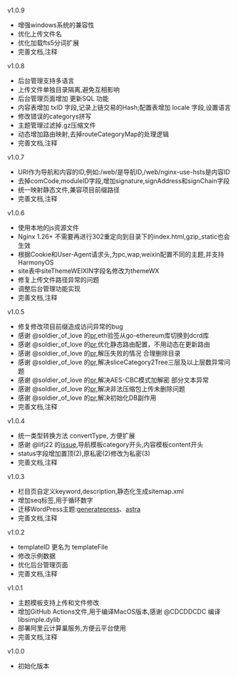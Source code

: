 v1.0.9
- 增强windows系统的兼容性
- 优化上传文件名
- 优化加载fts5分词扩展
- 完善文档,注释

v1.0.8
- 后台管理支持多语言
- 上传文件单独目录隔离,避免互相影响
- 后台管理页面增加 更新SQL 功能
- 内容表增加 txID 字段,记录上链交易的Hash;配置表增加 locale 字段,设置语言
- 修改错误的categorys拼写  
- 主题管理过滤掉.gz压缩文件
- 动态增加路由映射,去掉routeCategoryMap的处理逻辑
- 完善文档,注释

v1.0.7
- URI作为导航和内容的ID,例如:/web/是导航ID,/web/nginx-use-hsts是内容ID
- 去掉comCode,moduleID字段,增加signature,signAddress和signChain字段
- 统一映射静态文件,兼容项目前缀路径   
- 完善文档,注释

v1.0.6
- 使用本地的js资源文件
- Nginx 1.26+ 不需要再进行302重定向到目录下的index.html,gzip_static也会生效
- 根据Cookie和User-Agent请求头,为pc,wap,weixin配置不同的主题,并支持HarmonyOS
- site表中siteThemeWEIXIN字段名修改为themeWX
- 修复上传文件路径异常的问题
- 调整后台管理功能实现
- 完善文档,注释

v1.0.5
- 修复修改项目前缀造成访问异常的bug  
- 感谢 @soldier_of_love 的[pr](https://gitee.com/gpress/gpress/pulls/8),eth验签从go-ethereum库切换到dcrd库
- 感谢 @soldier_of_love 的[pr](https://gitee.com/gpress/gpress/pulls/7),优化静态路由配置，不用动态在更新路由  
- 感谢 @soldier_of_love 的[pr](https://gitee.com/gpress/gpress/pulls/6),解压失败的情况 合理删除目录  
- 感谢 @soldier_of_love 的[pr](https://gitee.com/gpress/gpress/pulls/5),解决sliceCategory2Tree三层及以上层数异常问题
- 感谢 @soldier_of_love 的[pr](https://gitee.com/gpress/gpress/pulls/4),解决AES-CBC模式加解密 部分文本异常
- 感谢 @soldier_of_love 的[pr](https://gitee.com/gpress/gpress/pulls/3),解决非法压缩包上传未删除问题
- 感谢 @soldier_of_love 的[pr](https://gitee.com/gpress/gpress/pulls/2),解决初始化DB副作用
- 完善文档,注释

v1.0.4
- 统一类型转换方法 convertType, 方便扩展
- 感谢 @lifj22 的[issue](https://gitee.com/gpress/gpress/issues/I9J1RH),导航模板category开头,内容模板content开头
- status字段增加置顶(2),原私密(2)修改为私密(3)
- 完善文档,注释

v1.0.3
- 栏目页自定义keyword,description,静态化生成sitemap.xml
- 增加seq标签,用于循环数字
- 迁移WordPress主题:[generatepress](https://gitee.com/gpress/wp-generatepress)、[astra](https://wpastra.com)
- 完善文档,注释

v1.0.2
- templateID 更名为 templateFile
- 修改示例数据
- 优化后台管理页面
- 完善文档,注释

v1.0.1
- 主题模板支持上传和文件修改
- 增加GitHub Actions文件,用于编译MacOS版本,感谢 @CDCDDCDC 编译libsimple.dylib
- 部署阿里云计算巢服务,方便云平台使用
- 完善文档,注释

v1.0.0
- 初始化版本